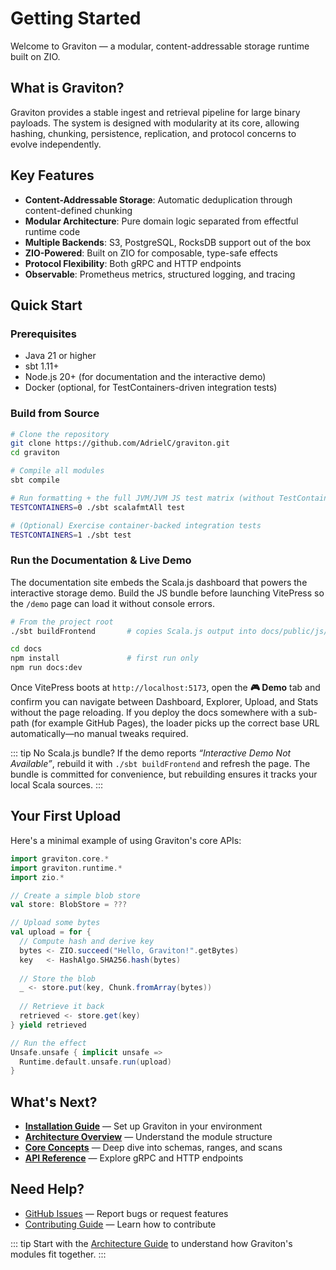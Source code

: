 # Getting Started

Welcome to Graviton — a modular, content-addressable storage runtime built on ZIO.

## What is Graviton?

Graviton provides a stable ingest and retrieval pipeline for large binary payloads. The system is designed with modularity at its core, allowing hashing, chunking, persistence, replication, and protocol concerns to evolve independently.

## Key Features

- **Content-Addressable Storage**: Automatic deduplication through content-defined chunking
- **Modular Architecture**: Pure domain logic separated from effectful runtime code
- **Multiple Backends**: S3, PostgreSQL, RocksDB support out of the box
- **ZIO-Powered**: Built on ZIO for composable, type-safe effects
- **Protocol Flexibility**: Both gRPC and HTTP endpoints
- **Observable**: Prometheus metrics, structured logging, and tracing

## Quick Start

### Prerequisites

- Java 21 or higher
- sbt 1.11+
- Node.js 20+ (for documentation and the interactive demo)
- Docker (optional, for TestContainers-driven integration tests)

### Build from Source

```bash
# Clone the repository
git clone https://github.com/AdrielC/graviton.git
cd graviton

# Compile all modules
sbt compile

# Run formatting + the full JVM/JVM JS test matrix (without TestContainers)
TESTCONTAINERS=0 ./sbt scalafmtAll test

# (Optional) Exercise container-backed integration tests
TESTCONTAINERS=1 ./sbt test
```

### Run the Documentation & Live Demo

The documentation site embeds the Scala.js dashboard that powers the interactive storage demo. Build the JS bundle before launching VitePress so the `/demo` page can load it without console errors.

```bash
# From the project root
./sbt buildFrontend       # copies Scala.js output into docs/public/js/

cd docs
npm install               # first run only
npm run docs:dev
```

Once VitePress boots at `http://localhost:5173`, open the **🎮 Demo** tab and confirm you can navigate between Dashboard, Explorer, Upload, and Stats without the page reloading. If you deploy the docs somewhere with a sub-path (for example GitHub Pages), the loader picks up the correct base URL automatically—no manual tweaks required.

::: tip No Scala.js bundle?
If the demo reports _“Interactive Demo Not Available”_, rebuild it with `./sbt buildFrontend` and refresh the page. The bundle is committed for convenience, but rebuilding ensures it tracks your local Scala sources.
:::

## Your First Upload

Here's a minimal example of using Graviton's core APIs:

```scala
import graviton.core.*
import graviton.runtime.*
import zio.*

// Create a simple blob store
val store: BlobStore = ???

// Upload some bytes
val upload = for {
  // Compute hash and derive key
  bytes <- ZIO.succeed("Hello, Graviton!".getBytes)
  key   <- HashAlgo.SHA256.hash(bytes)
  
  // Store the blob
  _ <- store.put(key, Chunk.fromArray(bytes))
  
  // Retrieve it back
  retrieved <- store.get(key)
} yield retrieved

// Run the effect
Unsafe.unsafe { implicit unsafe =>
  Runtime.default.unsafe.run(upload)
}
```

## What's Next?

- **[Installation Guide](./installation)** — Set up Graviton in your environment
- **[Architecture Overview](../architecture)** — Understand the module structure
- **[Core Concepts](../core/schema)** — Deep dive into schemas, ranges, and scans
- **[API Reference](../api)** — Explore gRPC and HTTP endpoints

## Need Help?

- [GitHub Issues](https://github.com/AdrielC/graviton/issues) — Report bugs or request features
- [Contributing Guide](../dev/contributing) — Learn how to contribute

::: tip
Start with the [Architecture Guide](../architecture) to understand how Graviton's modules fit together.
:::
